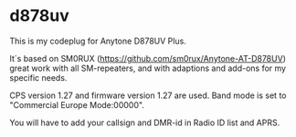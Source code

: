 # d878uv
This is my codeplug for Anytone D878UV Plus.

It´s based on SM0RUX (https://github.com/sm0rux/Anytone-AT-D878UV) great work with all SM-repeaters, and with adaptions and add-ons for my specific needs.

CPS version 1.27 and firmware version 1.27 are used.
Band mode is set to "Commercial Europe Mode:00000".

You will have to add your callsign and DMR-id in Radio ID list and APRS.
